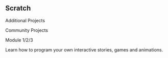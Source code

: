 ## Scratch 

Additional Projects

Community Projects

Module 1/2/3

Learn how to program your own interactive stories, games and animations.